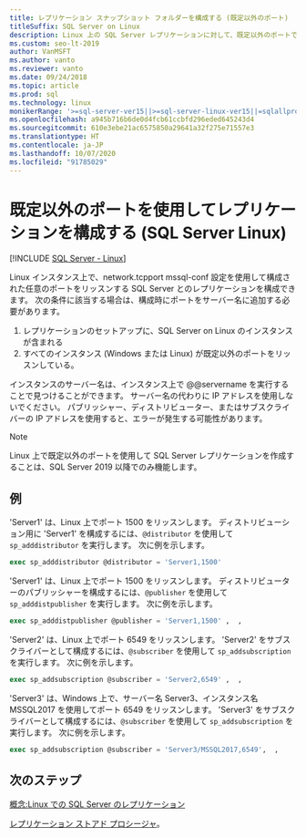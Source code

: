 ```yaml
---
title: レプリケーション スナップショット フォルダーを構成する (既定以外のポート)
titleSuffix: SQL Server on Linux
description: Linux 上の SQL Server レプリケーションに対して、既定以外のポートでスナップショット フォルダーの共有を構成する方法について説明します。
ms.custom: seo-lt-2019
author: VanMSFT
ms.author: vanto
ms.reviewer: vanto
ms.date: 09/24/2018
ms.topic: article
ms.prod: sql
ms.technology: linux
monikerRange: '>=sql-server-ver15||>=sql-server-linux-ver15||=sqlallproducts-allversions'
ms.openlocfilehash: a945b716b6de0d4fcb61ccbfd296eded645243d4
ms.sourcegitcommit: 610e3ebe21ac6575850a29641a32f275e71557e3
ms.translationtype: HT
ms.contentlocale: ja-JP
ms.lasthandoff: 10/07/2020
ms.locfileid: "91785029"
---
```

# <a name="configure-replication-with-non-default-ports-sql-server-linux"></a>既定以外のポートを使用してレプリケーションを構成する (SQL Server Linux)

[!INCLUDE [SQL Server - Linux](../includes/applies-to-version/sql-linux.md)]

Linux インスタンス上で、network.tcpport mssql-conf 設定を使用して構成された任意のポートをリッスンする SQL Server とのレプリケーションを構成できます。 次の条件に該当する場合は、構成時にポートをサーバー名に追加する必要があります。

1. レプリケーションのセットアップに、SQL Server on Linux のインスタンスが含まれる
2. すべてのインスタンス (Windows または Linux) が既定以外のポートをリッスンしている。 

インスタンスのサーバー名は、インスタンス上で @@servername を実行することで見つけることができます。 サーバー名の代わりに IP アドレスを使用しないでください。 パブリッシャー、ディストリビューター、またはサブスクライバーの IP アドレスを使用すると、エラーが発生する可能性があります。

> [!NOTE]
> Linux 上で既定以外のポートを使用して SQL Server レプリケーションを作成することは、SQL Server 2019 以降でのみ機能します。

## <a name="examples"></a>例

'Server1' は、Linux 上でポート 1500 をリッスンします。 ディストリビューション用に 'Server1' を構成するには、`@distributor` を使用して `sp_adddistributor` を実行します。 次に例を示します。 

```sql
exec sp_adddistributor @distributor = 'Server1,1500'
```

'Server1' は、Linux 上でポート 1500 をリッスンします。 ディストリビューターのパブリッシャーを構成するには、`@publisher` を使用して `sp_adddistpublisher` を実行します。 次に例を示します。

```sql
exec sp_adddistpublisher @publisher = 'Server1,1500' ,  ,  
```

'Server2' は、Linux 上でポート 6549 をリッスンします。 'Server2' をサブスクライバーとして構成するには、`@subscriber` を使用して `sp_addsubscription` を実行します。 次に例を示します。

```sql
exec sp_addsubscription @subscriber = 'Server2,6549' ,  ,  
```

'Server3' は、Windows 上で、サーバー名 Server3、インスタンス名 MSSQL2017 を使用してポート 6549 をリッスンします。 'Server3' をサブスクライバーとして構成するには、`@subscriber` を使用して `sp_addsubscription` を実行します。 次に例を示します。

```sql
exec sp_addsubscription @subscriber = 'Server3/MSSQL2017,6549',  ,  
```

## <a name="next-steps"></a>次のステップ

[概念:Linux での SQL Server のレプリケーション](sql-server-linux-replication.md)

[レプリケーション ストアド プロシージャ](../relational-databases/system-stored-procedures/replication-stored-procedures-transact-sql.md)。

